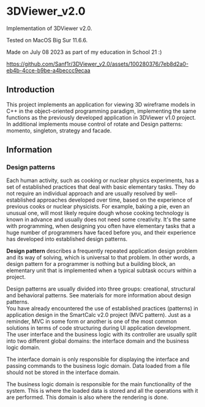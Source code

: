 # 3DViewer_v2.0

Implementation of 3DViewer v2.0.

Tested on MacOS Big Sur 11.6.6.

Made on July 08 2023 as part of my education in School 21 :)

https://github.com/Sanf1r/3DViewer_v2.0/assets/100280376/7eb8d2a0-eb4b-4cce-b9be-a4beccc9ecaa

## Introduction

This project implements an application for viewing 3D wireframe models in C++ in the object-oriented programming paradigm, implementing the same functions as the previously developed application in 3DViewer v1.0 project.
In additional implements mouse control of rotate and Design patterns: momento, singleton, strategy and facade.

## Information

### Design patterns

Each human activity, such as cooking or nuclear physics experiments, has a set of established practices that deal with basic elementary tasks. They do not require an individual approach and are usually resolved by well-established approaches developed over time, based on the experience of previous cooks or nuclear physicists. For example, baking a pie, even an unusual one, will most likely require dough whose cooking technology is known in advance and usually does not need some creativity. It's the same with programming, when designing you often have elementary tasks that a huge number of programmers have faced before you, and their experience has developed into established design patterns.

**Design pattern** describes a frequently repeated application design problem and its way of solving, which is universal to that problem.
In other words, a design pattern for a programmer is nothing but a building block, an elementary unit that is implemented when a typical subtask occurs within a project.

Design patterns are usually divided into three groups: creational, structural and behavioral patterns. See materials for more information about design patterns. \
You have already encountered the use of established practices (patterns) in application design in the SmartCalc v2.0 project (MVC pattern). Just as a reminder, MVC in some form or another is one of the most common solutions in terms of code structuring during UI application development.
The user interface and the business logic with its controller are usually split into two different global domains: the interface domain and the business logic domain.

The interface domain is only responsible for displaying the interface and passing commands to the business logic domain. Data loaded from a file should not be stored in the interface domain.

The business logic domain is responsible for the main functionality of the system. This is where the loaded data is stored and all the operations with it are performed. This domain is also where the rendering is done.
